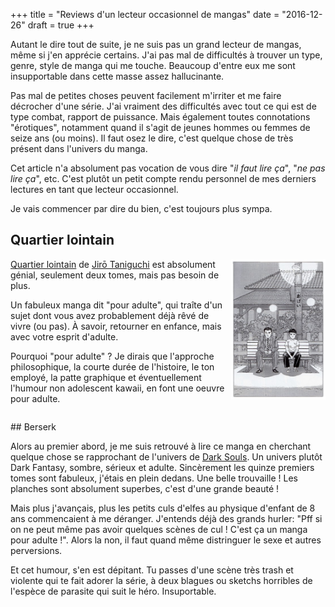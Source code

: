 +++
title = "Reviews d'un lecteur occasionnel de mangas"
date = "2016-12-26"
draft = true
+++

Autant le dire tout de suite, je ne suis pas un grand lecteur de mangas, même si j'en apprécie certains. J'ai pas mal de difficultés à trouver un type, genre, style de manga qui me touche. Beaucoup d'entre eux me sont insupportable dans cette masse assez hallucinante.

Pas mal de petites choses peuvent facilement m'irriter et me faire décrocher d'une série. J'ai vraiment des difficultés avec tout ce qui est de type combat, rapport de puissance. Mais également toutes connotations "érotiques", notamment quand il s'agit de jeunes hommes ou femmes de seize ans (ou moins). Il faut osez le dire, c'est quelque chose de très présent dans l'univers du manga.

Cet article n'a absolument pas vocation de vous dire "*il faut lire ça*", "*ne pas lire ça*", etc. C'est plutôt un petit compte rendu personnel de mes derniers lectures en tant que lecteur occasionnel.

Je vais commencer par dire du bien, c'est toujours plus sympa.

## Quartier lointain

<img width="30%" style="margin-left:10px;float:right" src="/images/posts/quartier_lointain_planches_01.jpg" />

[Quartier lointain](https://fr.wikipedia.org/wiki/Quartier_lointain) de [Jirō Taniguchi](https://fr.wikipedia.org/wiki/Jir%C5%8D_Taniguchi) est absolument génial, seulement deux tomes, mais pas besoin de plus.

Un fabuleux manga dit "pour adulte", qui traîte d'un sujet dont vous avez probablement déjà rêvé de vivre (ou pas). À savoir, retourner en enfance, mais avec votre esprit d'adulte.

Pourquoi "pour adulte" ? Je dirais que l'approche philosophique, la courte durée de l'histoire, le ton employé, la patte graphique et éventuellement l'humour non adolescent kawaii, en font une oeuvre pour adulte.

<div style="clear: both"></div>

## Berserk

Alors au premier abord, je me suis retrouvé à lire ce manga en cherchant quelque chose se rapprochant de l'univers de [Dark Souls](https://en.wikipedia.org/wiki/Dark_Souls). Un univers plutôt Dark Fantasy, sombre, sérieux et adulte. Sincèrement les quinze premiers tomes sont fabuleux, j'étais en plein dedans. Une belle trouvaille ! Les planches sont absolument superbes, c'est d'une grande beauté !

Mais plus j'avançais, plus les petits culs d'elfes au physique d'enfant de 8 ans commencaient à me déranger. J'entends déjà des grands hurler: "Pff si on ne peut même pas avoir quelques scènes de cul ! C'est ça un manga pour adulte !". Alors la non, il faut quand même distringuer le sexe et autres perversions.

Et cet humour, s'en est dépitant. Tu passes d'une scène très trash et violente qui te fait adorer la série, à deux blagues ou sketchs horribles de l'espèce de parasite qui suit le héro. Insuportable.
